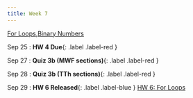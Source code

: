 ```yaml
---
title: Week 7
---
```


[For Loops](https://docs.google.com/presentation/d/105JPlaREZFiQLShNeFjK1BVoAvtcFCGYclKOkcOnBCI/edit#slide=id.p),[Binary Numbers](https://docs.google.com/presentation/d/1m_VLIVhEYqjQY7_SwCkz-maOL3Hot6BDb1JtimT4ang/edit#slide=id.p)

Sep 25
:  **HW 4 Due**{: .label .label-red }

Sep 27
:  **Quiz 3b (MWF sections)**{: .label .label-red }

Sep 28
:  **Quiz 3b (TTh sections)**{: .label .label-red }

Sep 29
:  **HW 6 Released**{: .label .label-blue } [HW 6: For Loops](https://edstem.org/us/courses/41263/lessons/72117/slides/384190)
